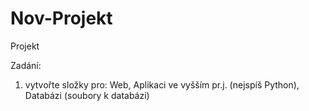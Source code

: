 # Nov-Projekt
Projekt

Zadání:
1) vytvořte složky pro: Web, Aplikaci ve vyšším pr.j. (nejspíš Python), Databázi (soubory k databázi)
